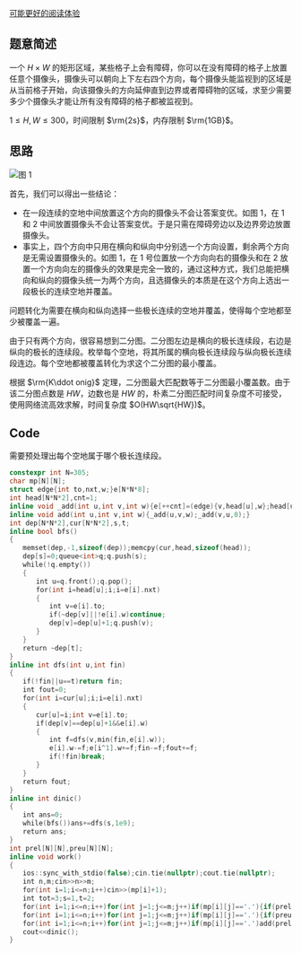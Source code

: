[可能更好的阅读体验](https://llingy.ml/posts/72694809/)

## 题意简述
一个 $H\times W$ 的矩形区域，某些格子上会有障碍，你可以在没有障碍的格子上放置任意个摄像头，摄像头可以朝向上下左右四个方向，每个摄像头能监视到的区域是从当前格子开始，向该摄像头的方向延伸直到边界或者障碍物的区域，求至少需要多少个摄像头才能让所有没有障碍的格子都被监视到。

$1\le H,W\le300$，时间限制 $\rm{2s}$，内存限制 $\rm{1GB}$。

## 思路
![图 1](https://cdn.luogu.com.cn/upload/image_hosting/1pq6gmvq.png)

首先，我们可以得出一些结论：

* 在一段连续的空地中间放置这个方向的摄像头不会让答案变优。如图 1，在 $1$ 和 $2$ 中间放置摄像头不会让答案变优。于是只需在障碍旁边以及边界旁边放置摄像头。
* 事实上，四个方向中只用在横向和纵向中分别选一个方向设置，剩余两个方向是无需设置摄像头的。如图 1，在 $1$ 号位置放一个方向向右的摄像头和在 $2$ 放置一个方向向左的摄像头的效果是完全一致的，通过这种方式，我们总能把横向和纵向的摄像头统一为两个方向，且选摄像头的本质是在这个方向上选出一段极长的连续空地并覆盖。

问题转化为需要在横向和纵向选择一些极长连续的空地并覆盖，使得每个空地都至少被覆盖一遍。

由于只有两个方向，很容易想到二分图。二分图左边是横向的极长连续段，右边是纵向的极长的连续段。枚举每个空地，将其所属的横向极长连续段与纵向极长连续段连边。每个空地都被覆盖转化为求这个二分图的最小覆盖。

根据 $\rm{K\ddot onig}$ 定理，二分图最大匹配数等于二分图最小覆盖数。由于该二分图点数是 $HW$，边数也是 $HW$ 的，朴素二分图匹配时间复杂度不可接受，使用网络流高效求解，时间复杂度 $O(HW\sqrt{HW})$。

## Code
需要预处理出每个空地属于哪个极长连续段。
```cpp
constexpr int N=305;
char mp[N][N];
struct edge{int to,nxt,w;}e[N*N*8];
int head[N*N*2],cnt=1;
inline void _add(int u,int v,int w){e[++cnt]=(edge){v,head[u],w};head[u]=cnt;}
inline void add(int u,int v,int w){_add(u,v,w);_add(v,u,0);}
int dep[N*N*2],cur[N*N*2],s,t;
inline bool bfs()
{
　　memset(dep,-1,sizeof(dep));memcpy(cur,head,sizeof(head));
　　dep[s]=0;queue<int>q;q.push(s);
　　while(!q.empty())
　　{
　　　　int u=q.front();q.pop();
　　　　for(int i=head[u];i;i=e[i].nxt)
　　　　{
　　　　　　int v=e[i].to;
　　　　　　if(~dep[v]||!e[i].w)continue;
　　　　　　dep[v]=dep[u]+1;q.push(v);
　　　　}
　　}
　　return ~dep[t];
}
inline int dfs(int u,int fin)
{
　　if(!fin||u==t)return fin;
　　int fout=0;
　　for(int i=cur[u];i;i=e[i].nxt)
　　{
　　　　cur[u]=i;int v=e[i].to;
　　　　if(dep[v]==dep[u]+1&&e[i].w)
　　　　{
　　　　　　int f=dfs(v,min(fin,e[i].w));
　　　　　　e[i].w-=f;e[i^1].w+=f;fin-=f;fout+=f;
　　　　　　if(!fin)break;
　　　　}
　　}
　　return fout;
}
inline int dinic()
{
　　int ans=0;
　　while(bfs())ans+=dfs(s,1e9);
　　return ans;
}
int prel[N][N],preu[N][N];
inline void work()
{
　　ios::sync_with_stdio(false);cin.tie(nullptr);cout.tie(nullptr);
　　int n,m;cin>>n>>m;
　　for(int i=1;i<=n;i++)cin>>(mp[i]+1);
　　int tot=3;s=1,t=2;
　　for(int i=1;i<=n;i++)for(int j=1;j<=m;j++)if(mp[i][j]=='.'){if(prel[i][j-1])prel[i][j]=prel[i][j-1];else prel[i][j]=++tot,add(s,tot,1);}
　　for(int i=1;i<=n;i++)for(int j=1;j<=m;j++)if(mp[i][j]=='.'){if(preu[i-1][j])preu[i][j]=preu[i-1][j];else preu[i][j]=++tot,add(tot,t,1);}
　　for(int i=1;i<=n;i++)for(int j=1;j<=m;j++)if(mp[i][j]=='.')add(prel[i][j],preu[i][j],1);
　　cout<<dinic();
}
```